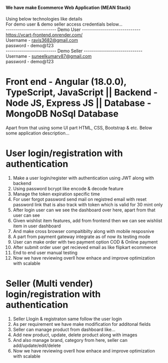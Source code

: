 # <h4>We have make Ecommerce Web Application (MEAN Stack)</h4>
Using below technologies like details <br>
For demo user & demo seller access credentials below... <br>
------------------------- Demo User ----------------------------- <br>
https://vcart-frontend.onrender.com/ <br>
Username - ravis3682@gmail.com<br>
password - demo@123 <br>
------------------------- Demo Seller ----------------------------- <br>
Username - suneelkumarv87@gmail.com <br>
password - demo@123
# Front end - Angular (18.0.0), TypeScript, JavaScript  ||  Backend - Node JS, Express JS || Database - MongoDB NoSql Database
Apart from that using some UI part HTML, CSS, Bootstrap & etc.
Below some application description...
# User login/registration with authentication 
1. Make a user login/register with authentication using JWT along with backend
2. Using password bcrypt like encode & decode feature
3. Manage the token expiration specific time
4. For user forgot password send mail on registred email with reset password link that is also track with token which is valid for 30 mint only
5. After login user can we see the dashboard over here, apart from that user can see
6. Given wishlist item features, add from frontend then we can see wishlist item in user dashboard
7. And make cross browser compaitibilty along with mobile resposnive
8. A part from payment gateway integrate as of now its testing mode
9. User can make order with two payment option COD & Online payment
10. After submit order user get recieved email as like flipkart ecommerce
11. End to end user manual testing
12. Now we have reviewing overll how enhace and improve optimization with scalable
# Seller (Multi vender) login/registration with authentication 
1. Seller Llogin & registraton same follow the user login
2. As per requirement we have make modification for additonal fields
3. Seller can manage product from dashboard like...
4. Add new product, update, delete product along with images
5. And also manage brand, category from here, seller can add/update/edit/delete
6. Now we have reviewing overll how enhace and improve optimization with scalable

